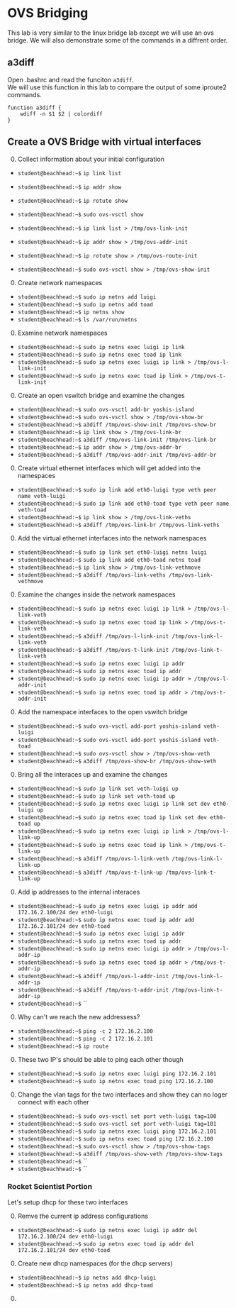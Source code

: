 # OVS Bridging 

This lab is very similar to the linux bridge lab except we will use an ovs bridge.
We will also demonstrate some of the commands in a diffrent order.

## a3diff

  Open .bashrc and read the funciton `a3diff`.  
  We will use this function in this lab to compare the output of some iproute2 commands.

  ```
  function a3diff {
      wdiff -n $1 $2 | colordiff
  }
  ```

## Create a OVS Bridge with virtual interfaces


0. Collect information about your initial configuration

  * `student@beachhead:~$` `ip link list`
  * `student@beachhead:~$` `ip addr show`
  * `student@beachhead:~$` `ip rotute show`
  * `student@beachhead:~$` `sudo ovs-vsctl show`

  * `student@beachhead:~$` `ip link list > /tmp/ovs-link-init`
  * `student@beachhead:~$` `ip addr show > /tmp/ovs-addr-init`
  * `student@beachhead:~$` `ip rotute show > /tmp/ovs-route-init`
  * `student@beachhead:~$` `sudo ovs-vsctl show > /tmp/ovs-show-init`

0. Create network namespaces

  * `student@beachhead:~$` `sudo ip netns add luigi`
  * `student@beachhead:~$` `sudo ip netns add toad`
  * `student@beachhead:~$` `ip netns show`
  * `student@beachhead:~$` `ls /var/run/netns`
  
0. Examine network namespaces

  * `student@beachhead:~$` `sudo ip netns exec luigi ip link`
  * `student@beachhead:~$` `sudo ip netns exec toad ip link`
  * `student@beachhead:~$` `sudo ip netns exec luigi ip link > /tmp/ovs-l-link-init`
  * `student@beachhead:~$` `sudo ip netns exec toad ip link > /tmp/ovs-t-link-init`

0. Create an open vswitch bridge and examine the changes

  * `student@beachhead:~$` `sudo ovs-vsctl add-br yoshis-island`
  * `student@beachhead:~$` `sudo ovs-vsctl show > /tmp/ovs-show-br`
  * `student@beachhead:~$` `a3diff /tmp/ovs-show-init /tmp/ovs-show-br`
  * `student@beachhead:~$` `ip link show > /tmp/ovs-link-br`
  * `student@beachhead:~$` `a3diff /tmp/ovs-link-init /tmp/ovs-link-br`
  * `student@beachhead:~$` `ip addr show > /tmp/ovs-addr-br`
  * `student@beachhead:~$` `a3diff /tmp/ovs-addr-init /tmp/ovs-addr-br`

0. Create virtual ethernet interfaces which will get added into the namespaces

  * `student@beachhead:~$` `sudo ip link add eth0-luigi type veth peer name veth-luigi`
  * `student@beachhead:~$` `sudo ip link add eth0-toad type veth peer name veth-toad`
  * `student@beachhead:~$` `ip link show > /tmp/ovs-link-veths`
  * `student@beachhead:~$` `a3diff /tmp/ovs-link-br /tmp/ovs-link-veths`

0. Add the virtual ethernet interfaces into the network namespaces 

  * `student@beachhead:~$` `sudo ip link set eth0-luigi netns luigi`
  * `student@beachhead:~$` `sudo ip link add eth0-toad netns toad`
  * `student@beachhead:~$` `ip link show > /tmp/ovs-link-vethmove`
  * `student@beachhead:~$` `a3diff /tmp/ovs-link-veths /tmp/ovs-link-vethmove`
  
0. Examine the changes inside the network namespaces
 
  * `student@beachhead:~$` `sudo ip netns exec luigi ip link > /tmp/ovs-l-link-veth`
  * `student@beachhead:~$` `sudo ip netns exec toad ip link > /tmp/ovs-t-link-veth`
  * `student@beachhead:~$` `a3diff /tmp/ovs-l-link-init /tmp/ovs-link-l-link-veth`
  * `student@beachhead:~$` `a3diff /tmp/ovs-t-link-init /tmp/ovs-link-t-link-veth`
  * `student@beachhead:~$` `sudo ip netns exec luigi ip addr`
  * `student@beachhead:~$` `sudo ip netns exec toad ip addr`
  * `student@beachhead:~$` `sudo ip netns exec luigi ip addr > /tmp/ovs-l-addr-init`
  * `student@beachhead:~$` `sudo ip netns exec toad ip addr > /tmp/ovs-t-addr-init`

0. Add the namespace interfaces to the open vswitch bridge

  * `student@beachhead:~$` `sudo ovs-vsctl add-port yoshis-island veth-luigi`
  * `student@beachhead:~$` `sudo ovs-vsctl add-port yoshis-island veth-toad`
  * `student@beachhead:~$` `sudo ovs-vsctl show > /tmp/ovs-show-veth`
  * `student@beachhead:~$` `a3diff /tmp/ovs-show-br /tmp/ovs-show-veth`

0. Bring all the interaces up and examine the changes

  * `student@beachhead:~$` `sudo ip link set veth-luigi up`
  * `student@beachhead:~$` `sudo ip link set veth-toad up`
  * `student@beachhead:~$` `sudo ip netns exec luigi ip link set dev eth0-luigi up`
  * `student@beachhead:~$` `sudo ip netns exec toad ip link set dev eth0-toad up`
  * `student@beachhead:~$` `sudo ip netns exec luigi ip link > /tmp/ovs-l-link-up`
  * `student@beachhead:~$` `sudo ip netns exec toad ip link > /tmp/ovs-t-link-up`
  * `student@beachhead:~$` `a3diff /tmp/ovs-l-link-veth /tmp/ovs-link-l-link-up`
  * `student@beachhead:~$` `a3diff /tmp/ovs-t-link-up /tmp/ovs-link-t-link-up`

0. Add ip addresses to the internal interaces

  * `student@beachhead:~$` `sudo ip netns exec luigi ip addr add 172.16.2.100/24 dev eth0-luigi`
  * `student@beachhead:~$` `sudo ip netns exec toad ip addr add 172.16.2.101/24 dev eth0-toad`
  * `student@beachhead:~$` `sudo ip netns exec luigi ip addr`
  * `student@beachhead:~$` `sudo ip netns exec toad ip addr`
  * `student@beachhead:~$` `sudo ip netns exec luigi ip addr > /tmp/ovs-l-addr-ip`
  * `student@beachhead:~$` `sudo ip netns exec toad ip addr > /tmp/ovs-t-addr-ip`
  * `student@beachhead:~$` `a3diff /tmp/ovs-l-addr-init /tmp/ovs-link-l-addr-ip`
  * `student@beachhead:~$` `a3diff /tmp/ovs-t-addr-init /tmp/ovs-link-t-addr-ip`
  * `student@beachhead:~$` ``

0. Why can't we reach the new addressess?

  * `student@beachhead:~$` `ping -c 2 172.16.2.100`
  * `student@beachhead:~$` `ping -c 2 172.16.2.101`
  * `student@beachhead:~$` `ip route`

0. These two IP's should be able to ping each other though

  * `student@beachhead:~$` `sudo ip netns exec luigi ping 172.16.2.101`
  * `student@beachhead:~$` `sudo ip netns exec toad ping 172.16.2.100`

0. Change the vlan tags for the two interfaces and show they can no loger connect with each other

  * `student@beachhead:~$` `sudo ovs-vsctl set port veth-luigi tag=100`
  * `student@beachhead:~$` `sudo ovs-vsctl set port veth-luigi tag=101`
  * `student@beachhead:~$` `sudo ip netns exec luigi ping 172.16.2.101`
  * `student@beachhead:~$` `sudo ip netns exec toad ping 172.16.2.100`
  * `student@beachhead:~$` `sudo ovs-vsctl show > /tmp/ovs-show-tags`
  * `student@beachhead:~$` `a3diff /tmp/ovs-show-veth /tmp/ovs-show-tags`
  * `student@beachhead:~$` ``
  * `student@beachhead:~$` ``



### Rocket Scientist Portion 

Let's setup dhcp for these two interfaces

0. Remve the current ip address configurations

  * `student@beachhead:~$` `sudo ip netns exec luigi ip addr del 172.16.2.100/24 dev eth0-luigi`
  * `student@beachhead:~$` `sudo ip netns exec toad ip addr del 172.16.2.101/24 dev eth0-toad`

0. Create new dhcp namespaces (for the dhcp servers)

  * `student@beachhead:~$` `ip netns add dhcp-luigi`
  * `student@beachhead:~$` `ip netns add dhcp-toad`

0. 
